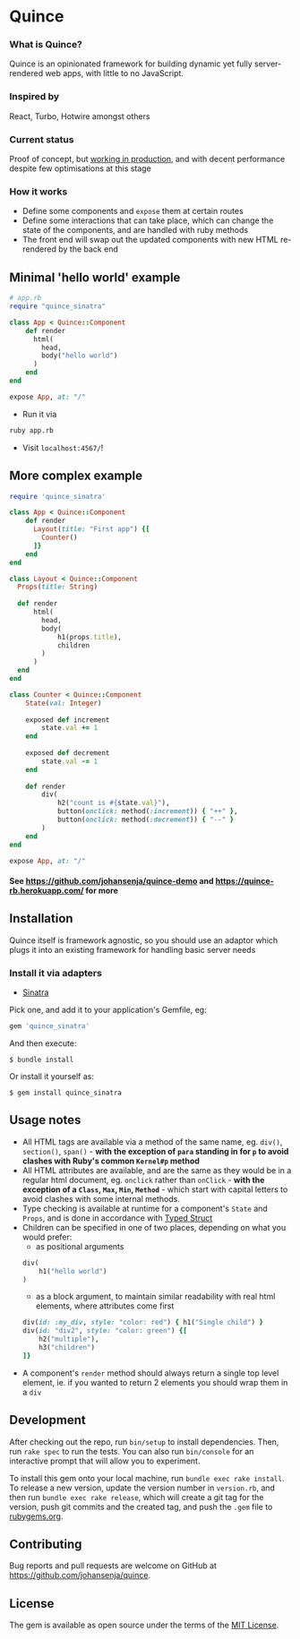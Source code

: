 # Quince

### What is Quince?

Quince is an opinionated framework for building dynamic yet fully server-rendered web apps, with little to no JavaScript.

### Inspired by

React, Turbo, Hotwire amongst others

### Current status

Proof of concept, but [working in production](https://quince-rb.herokuapp.com/), and with decent performance despite few optimisations at this stage

### How it works

- Define some components and `expose` them at certain routes
- Define some interactions that can take place, which can change the state of the components, and are handled with ruby methods
- The front end will swap out the updated components with new HTML re-rendered by the back end

## Minimal 'hello world' example

```ruby
# app.rb
require "quince_sinatra"

class App < Quince::Component
    def render
      html(
        head,
        body("hello world")
      )
    end
end

expose App, at: "/"
```

- Run it via
```sh
ruby app.rb
```

- Visit `localhost:4567/`!

## More complex example

```ruby
require 'quince_sinatra'

class App < Quince::Component
    def render
      Layout(title: "First app") {[
        Counter()
      ]}
    end
end

class Layout < Quince::Component
  Props(title: String)
  
  def render
      html(
        head,
        body(
            h1(props.title),
            children
        )
      )
  end
end

class Counter < Quince::Component
    State(val: Integer)
    
    exposed def increment
        state.val += 1
    end
    
    exposed def decrement
        state.val -= 1
    end
    
    def render
        div(
            h2("count is #{state.val}"),
            button(onclick: method(:increment)) { "++" },
            button(onclick: method(:decrement)) { "--" }
        )
    end
end

expose App, at: "/"
```

#### See https://github.com/johansenja/quince-demo and https://quince-rb.herokuapp.com/ for more

## Installation

Quince itself is framework agnostic, so you should use an adaptor which plugs it into an existing framework for handling basic server needs

### Install it via adapters

- [Sinatra](https://github.com/johansenja/quince_sinatra)

Pick one, and add it to your application's Gemfile, eg:

```ruby
gem 'quince_sinatra'
```

And then execute:

    $ bundle install

Or install it yourself as:

    $ gem install quince_sinatra


## Usage notes

- All HTML tags are available via a method of the same name, eg. `div()`, `section()`, `span()` - **with the exception of `para` standing in for `p` to avoid clashes with Ruby's common `Kernel#p` method**
- All HTML attributes are available, and are the same as they would be in a regular html document, eg. `onclick` rather than `onClick` - **with the exception of a `Class`, `Max`, `Min`, `Method`** - which start with capital letters to avoid clashes with some internal methods.
- Type checking is available at runtime for a component's `State` and `Props`, and is done in accordance with [Typed Struct](https://github.com/johansenja/typed_struct)
- Children can be specified in one of two places, depending on what you would prefer:
    -  as positional arguments
    ```ruby
    div(
        h1("hello world")
    )
    ```
    -  as a block argument, to maintain similar readability with real html elements, where attributes come first
    ```ruby
    div(id: :my_div, style: "color: red") { h1("Single child") }
    div(id: "div2", style: "color: green") {[
        h2("multiple"),
        h3("children")
    ]}
    ```
- A component's `render` method should always return a single top level element, ie. if you wanted to return 2 elements you should wrap them in a `div`

## Development

After checking out the repo, run `bin/setup` to install dependencies. Then, run `rake spec` to run the tests. You can also run `bin/console` for an interactive prompt that will allow you to experiment.

To install this gem onto your local machine, run `bundle exec rake install`. To release a new version, update the version number in `version.rb`, and then run `bundle exec rake release`, which will create a git tag for the version, push git commits and the created tag, and push the `.gem` file to [rubygems.org](https://rubygems.org).

## Contributing

Bug reports and pull requests are welcome on GitHub at https://github.com/johansenja/quince.

## License

The gem is available as open source under the terms of the [MIT License](https://opensource.org/licenses/MIT).

